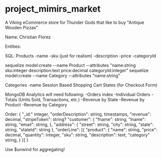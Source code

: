 # project_mimirs_market
A Viking eCommerce store for Thunder Gods that like to buy "Antique Wooden Pizzas"

Name: Christian Florez

Entities:

SQL:
Products
  -name
  -sku (just for realism)
  -description
  -price
  -categoryId

sequelize model:create --name Product --attributes "name:string sku:integer description:text price:decimal categoryId:integer"
sequelize model:create --name Category --attributes "name:string"

Categories
  -name
Session Based Shopping Cart
States (for Checkout Form)

MongoDB
Analytics will need following:
  -Orders index
  -Individual Orders
  -Totals (Units Sold, Transactions, etc.)
  -Revenue by State
  -Revenue by Product
  -Revenue by Category

Order: {
  "_id:" integer,
  "orderDescription": string,
  timestamps,
  "revenue": decimal,
  "stripeToken": string?
  "customer": {
    "fname": string,
    "lname": string,
    "email": string,
  },
  "address": {
    "street": string,
    "city": string,
    "state": string,
    "stateId": string
  },
  "orderLine": [{
    "product": {
      "name": string,
      "price": decimal,
      "quantity": integer,
      "sku": string,
      "description": text,
      "category" string,
    }
  }]
}

Use $unwind for aggregating!
